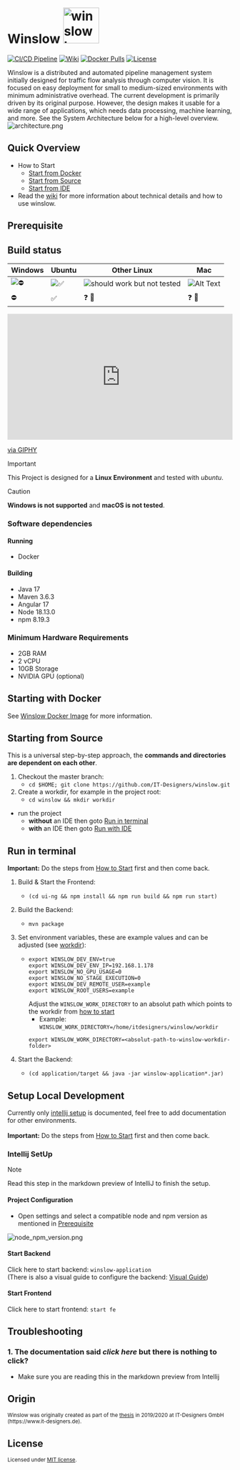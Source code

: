 # Winslow <img src="docs/images/winslow_friendly_flipped.png" alt="winslow log" width="80">

[![CI/CD Pipeline](https://github.com/IT-Designers/winslow/actions/workflows/github-ci.yaml/badge.svg)](https://github.com/IT-Designers/winslow/actions/workflows/github-ci.yaml)
[![Wiki](https://img.shields.io/badge/Wiki-Read%20More-blue)](https://github.com/IT-Designers/winslow/wiki)
[![Docker Pulls](https://img.shields.io/docker/pulls/itdesigners1/winslow?logo=docker)](https://hub.docker.com/r/itdesigners1/winslow)
[![License](https://img.shields.io/badge/license-MIT%2FApache--2.0-blue.svg)](https://github.com/IT-Designers/winslow/blob/253-create-github-wiki-page/LICENSE)

Winslow is a distributed and automated pipeline management system initially designed for traffic flow analysis through computer vision.
It is focused on easy deployment for small to medium-sized environments with minimum administrative overhead.
The current development is primarily driven by its original purpose.
However, the design makes it usable for a wide range of applications, which needs data processing, machine learning, and more.
See the System Architecture below for a high-level overview.
![architecture.png](docs/images/architecture.png)

## Quick Overview
* How to Start
    * [Start from Docker](README.md#Starting-with-Docker)
    * [Start from Source](README.md#Starting-from-Source)
    * [Start from IDE](README.md#Setup-Local-Development)
* Read the [wiki](https://github.com/IT-Designers/winslow/wiki) for more information about technical details and how to use winslow.

## Prerequisite

## Build status

| Windows                                                                                                                                                                                     | Ubuntu                                                                                                                                                                                              | Other Linux                                                                                                                                                                                                | Mac                                                                                                                                                                                       |
|---------------------------------------------------------------------------------------------------------------------------------------------------------------------------------------------|-----------------------------------------------------------------------------------------------------------------------------------------------------------------------------------------------------|------------------------------------------------------------------------------------------------------------------------------------------------------------------------------------------------------------|-------------------------------------------------------------------------------------------------------------------------------------------------------------------------------------------|
| ![:no_entry:](https://media.giphy.com/media/v1.Y2lkPTc5MGI3NjExbmxwaW5vY3oyYnkwM3oxNWEwMXU0NXB6ZHMzMWJsYm1ycm11NDZodSZlcD12MV9pbnRlcm5hbF9naWZfYnlfaWQmY3Q9Zw/hv5AEBpH3ZyNoRnABG/giphy.gif) | ![:white_check_mark:](https://media.giphy.com/media/v1.Y2lkPTc5MGI3NjExazgxOGtwbHQzaXM1aDIwNjR0Yjhpbmhrb2UzN2h1bDk1eDcycGpxbSZlcD12MV9pbnRlcm5hbF9naWZfYnlfaWQmY3Q9Zw/3ohhweiVB36rAlqVCE/giphy.gif) | ![should work but not tested](https://media.giphy.com/media/v1.Y2lkPTc5MGI3NjExZm5nYXQxcDd5b2NrcHJqbDFteGYydW92eGd4M3RlZXozd2kxM2c3cSZlcD12MV9pbnRlcm5hbF9naWZfYnlfaWQmY3Q9Zw/l2YWqRKqE6xOG5qSc/giphy.gif) | ![Alt Text](https://media.giphy.com/media/v1.Y2lkPTc5MGI3NjExMXVwaWt6OTNyN2Z3eTU0NHoxN3dwbHRoN3pnZzJjMnh1OTBmbDA1OCZlcD12MV9pbnRlcm5hbF9naWZfYnlfaWQmY3Q9Zw/3o84sIqsVAJNfWyjy8/giphy.gif) |
| :no_entry:                                                                                                                                                                                  | :white_check_mark:                                                                                                                                                                                  | :question: :thinking:                                                                                                                                                                                      | :question: :shrug:                                                                                                                                                                        |



<div style="width:100%;height:0;padding-bottom:56%;position:relative;"><iframe src="https://giphy.com/embed/hv5AEBpH3ZyNoRnABG" width="100%" height="100%" style="position:absolute" frameBorder="0" class="giphy-embed" allowFullScreen></iframe></div><p><a href="https://giphy.com/gifs/windows-error-hv5AEBpH3ZyNoRnABG">via GIPHY</a></p>

> [!IMPORTANT]
> This Project is designed for a __Linux Environment__ and tested with _ubuntu_.<br>

> [!CAUTION] 
> __Windows is not supported__ and __macOS is not tested__.

### Software dependencies
#### Running
* Docker

#### Building
* Java 17
* Maven 3.6.3
* Angular 17
* Node 18.13.0
* npm 8.19.3

### Minimum Hardware Requirements
* 2GB RAM
* 2 vCPU
* 10GB Storage
* NVIDIA GPU (optional)


## Starting with Docker
See [Winslow Docker Image](node/README.md#Winslow-Docker-Image) for more information.
## Starting from Source
This is a universal step-by-step approach, the **commands and directories are dependent on each other**.
1. Checkout the master branch:
    * `cd $HOME; git clone https://github.com/IT-Designers/winslow.git`
1. Create a workdir, for example in the project root:
    * `cd winslow && mkdir workdir`
* run the project 
  * **without** an IDE then goto [Run in terminal](README.md#run-in-terminal)
  * **with** an IDE then goto [Run with IDE](README.md#setup-local-development)
## Run in terminal
**Important:** Do the steps from [How to Start](README.md#how-to-start) first and then come back.
1. Build & Start the Frontend:
   * `(cd ui-ng && npm install && npm run build && npm run start)`
1. Build the Backend:
   * `mvn package`
1. Set environment variables, these are example values and can be adjusted (see [workdir](README.md#required)):

   * 
     ```
     export WINSLOW_DEV_ENV=true
     export WINSLOW_DEV_ENV_IP=192.168.1.178
     export WINSLOW_NO_GPU_USAGE=0
     export WINSLOW_NO_STAGE_EXECUTION=0
     export WINSLOW_DEV_REMOTE_USER=example
     export WINSLOW_ROOT_USERS=example
     ```
     Adjust the `WINSLOW_WORK_DIRECTORY` to an absolut path which points to the workdir from [how to start](README.md#how-to-start) <br>
       - Example: `WINSLOW_WORK_DIRECTORY=/home/itdesigners/winslow/workdir`
     ```
     export WINSLOW_WORK_DIRECTORY=<absolut-path-to-winslow-workdir-folder>
     ```
1. Start the Backend:
     * `(cd application/target && java -jar winslow-application*.jar)`

## Setup Local Development
Currently only [intellij setup](README.md#intellij-setup) is documented, feel free to add documentation for other environments. <br>
<br>
**Important:** Do the steps from [How to Start](README.md#how-to-start) first and then come back.
### Intellij SetUp
> [!NOTE]
> Read this step in the markdown preview of IntelliJ to finish the setup.
#### Project Configuration
* Open settings and select a compatible node and npm version as mentioned in [Prerequisite](README.md#software-dependencies)

![node_npm_version.png](docs/images/node_npm_version.png)

#### Start Backend
Click here to start backend: `winslow-application`
<br>
(There is also a visual guide to configure the backend: [Visual Guide](docs/visual_guide.md#configure-backend))

#### Start Frontend
Click here to start frontend: `start fe`

## Troubleshooting
### 1. The documentation said _click here_ but there is nothing to click?
* Make sure you are reading this in the markdown preview from Intellij

## Origin
<sub>
Winslow was originally created as part of the <a href="https://github.com/kellerkindt/master-thesis/blob/master/main.pdf">thesis</a> in 2019/2020 at IT-Designers GmbH (https://www.it-designers.de).
</sub>


## License
<sup>
Licensed under <a href="LICENSE">MIT license</a>.
</sup>
<br>
